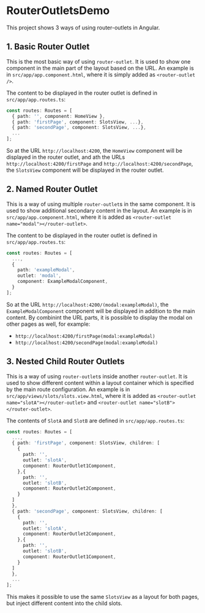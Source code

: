 # RouterOutletsDemo

This project shows 3 ways of using router-outlets in Angular.

## 1. Basic Router Outlet
This is the most basic way of using `router-outlet`. It is used to show one component in the main part of the layout based on the URL.
An example is in `src/app/app.component.html`, where it is simply added as `<router-outlet />`.

The content to be displayed in the router outlet is defined in `src/app/app.routes.ts`:
```typescript
const routes: Routes = [
  { path: '', component: HomeView },
  { path: 'firstPage', component: SlotsView, ...},
  { path: 'secondPage', component: SlotsView, ...},
  ...
];
```

So at the URL `http://localhost:4200`, the `HomeView` component will be displayed in the router outlet, and ath the URLs `http://localhost:4200/firstPage` and `http://localhost:4200/secondPage`, the `SlotsView` component will be displayed in the router outlet.

## 2. Named Router Outlet
This is a way of using multiple `router-outlet`s in the same component. It is used to show additional secondary content in the layout.
An example is in `src/app/app.component.html`, where it is added as `<router-outlet name="modal"></router-outlet>`.

The content to be displayed in the router outlet is defined in `src/app/app.routes.ts`:
```typescript
const routes: Routes = [
  ...,
  {
    path: 'exampleModal',
    outlet: 'modal',
    component: ExampleModalComponent,
  }
];
```

So at the URL `http://localhost:4200/(modal:exampleModal)`, the `ExampleModalComponent` component will be displayed in addition to the main content.
By combinint the URL parts, it is possible to display the modal on other pages as well, for example:
- `http://localhost:4200/firstPage(modal:exampleModal)`
- `http://localhost:4200/secondPage(modal:exampleModal)`

## 3. Nested Child Router Outlets

This is a way of using `router-outlet`s inside another `router-outlet`. It is used to show different content within a layout container which is specified by the main route configuration.
An example is in `src/app/views/slots/slots.view.html`, where it is added as `<router-outlet name="slotA"></router-outlet>` and `<router-outlet name="slotB"></router-outlet>`.

The contents of `SlotA` and `SlotB` are defined in `src/app/app.routes.ts`:
```typescript
const routes: Routes = [
  ...,
  { path: 'firstPage', component: SlotsView, children: [
    {
      path: '',
      outlet: 'slotA',
      component: RouterOutlet1Component,
    },{
      path: '',
      outlet: 'slotB',
      component: RouterOutlet2Component,
    }
  ]
  },
  { path: 'secondPage', component: SlotsView, children: [
    {
      path: '',
      outlet: 'slotA',
      component: RouterOutlet2Component,
    },{
      path: '',
      outlet: 'slotB',
      component: RouterOutlet1Component,
    }
  ]
  },
  ...
];
```

This makes it possible to use the same `SlotsView` as a layout for both pages, but inject different content into the child slots.
